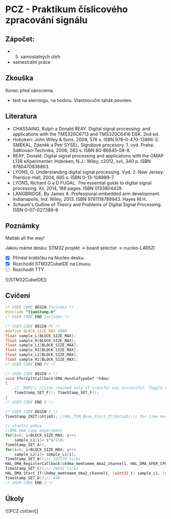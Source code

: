 # PCZ - Praktikum číslicového zpracování signálu

## Zápočet: 
- 5. samostatných úloh
- semestrální práce

## Zkouška
Konec před vánocema.
- test na elerningu, na hodinu.
Vlastnoruční tahák povolen.

## Literatura
- CHASSAING, Rulph a Donald REAY. Digital signal processing: and applications with the TMS320C6713 and TMS320C6416 DSK. 2nd ed. 
- Hoboken: John Wiley & Sons, 2008, 576 s. ISBN 978-0-470-13866-3. SMÉKAL, Zdeněk a Petr SYSEL. Signálové procesory. 1. vyd. Praha: Sdělovací Technika, 2006, 283 s. ISBN 80-86645-08-8. 
- REAY, Donald. Digital signal processing and applications with the OMAP L138 eXperimenter. Hoboken, N.J.: Wiley, c2012, xvii, 340 p. ISBN 9780470936863. 
- LYONS, G. Understanding digital signal processing. Vyd. 2. New Jersey: Prentice-Hall, 2004, 665 s. ISBN 0-13-108989-7. 
- LYONS, Richard G a D FUGAL. The essential guide to digital signal processing. Xii, 2014, 188 pages. ISBN 0133804429. 
- LANGBRIDGE, By James A. Professional embedded arm development. Indianapolis, Ind: Wiley, 2013. ISBN 9781118788943. Hayes M.H. 
- Schaum's Outline of Theory and Problems of Digital Signal Processing. ISBN 0–07–027389–8

## Poznámky
Matlab all the way!

Jakou máme desku:
STM32 projekt -> board selector -> nucleo-L4R5ZI


- [x] Přinést krabičku na Nucleo desku.
- [x] Rozchodit STM32CubeIDE na Linuxu.
- [ ] Rozchodit TTY

![[STM32CubeIDE]]

## Cvičení

```C
/* USER CODE BEGIN Includes */  
#include "TimeStamp.h"  
/* USER CODE END Includes */  
  
/* USER CODE BEGIN PV */  
#define BLOCK_SIZE_MAX 4800  
float sample_L[BLOCK_SIZE_MAX];  
float sample_R[BLOCK_SIZE_MAX];  
float sample_L1[BLOCK_SIZE_MAX];  
float sample_R1[BLOCK_SIZE_MAX];  
float sample_L2[BLOCK_SIZE_MAX];  
float sample_R2[BLOCK_SIZE_MAX];  
/* USER CODE END PV */  
  
/* USER CODE BEGIN 0 */  
void XferCpltCallback(DMA_HandleTypeDef *hdma)  
{  
    //__NOP(); //Line reached only if transfer was successful. Toggle a breakpoint here  
    TimeStamp_SET_F(); TimeStamp_SET_F();  
}  
/* USER CODE END 0 */  
  
/* USER CODE BEGIN 2 */  
TimeStamp_INIT(&htim5); //HAL_TIM_Base_Start_IT(&htim5);// for time measure GetTime()  
  
// vlastni pokus    
//DMA mem copy experiment  
for(i=0; i<BLOCK_SIZE_MAX; i++)  
    sample_L1[i]= i*i/159;  
TimeStamp_SET_A();  
for(i=0; i<BLOCK_SIZE_MAX; i++)  
    sample_L2[i]= sample_L1[i];  
TimeStamp_SET_B();// 182570 ticks  
HAL_DMA_RegisterCallback(&hdma_memtomem_dma2_channel1, HAL_DMA_XFER_CPLT_CB_ID, &XferCpltCallback);  
TimeStamp_SET_C();// 29932 ticks  
HAL_DMA_Start_IT(&hdma_memtomem_dma2_channel1, (uint32_t) sample_L1, (uint32_t) sample_R2, BLOCK_SIZE_MAX);  
TimeStamp_SET_D();// 440  
/* USER CODE END 2 */
```

## Úkoly
![[PCZ cvičení]]
